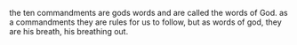 the ten commandments are gods words and are called the words of God. as a commandments
they are rules for us to follow, but as words of god, they are his breath, his breathing
out. 
